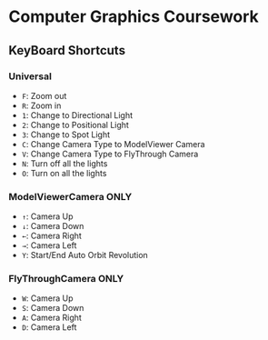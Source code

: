 # Computer Graphics Coursework

## KeyBoard Shortcuts

### Universal

* `F`: Zoom out
* `R`: Zoom in
* `1`: Change to Directional Light
* `2`: Change to Positional Light
* `3`: Change to Spot Light 
* `C`: Change Camera Type to ModelViewer Camera
* `V`: Change Camera Type to FlyThrough Camera
* `N`: Turn off all the lights
* `O`: Turn on all the lights

### ModelViewerCamera ONLY
* `↑`: Camera Up 
* `↓`: Camera Down
* `←`: Camera Right
* `→`: Camera Left
* `Y`: Start/End Auto Orbit Revolution

### FlyThroughCamera ONLY
* `W`: Camera Up 
* `S`: Camera Down
* `A`: Camera Right
* `D`: Camera Left